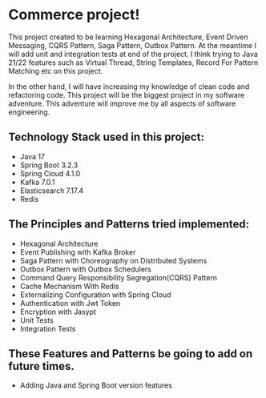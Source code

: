 # Commerce project!

This project created to be learning Hexagonal Architecture, Event Driven Messaging, CQRS Pattern, Saga Pattern, Outbox Pattern. 
At the meantime I will add unit and integration tests at end of the project. 
I think trying to Java 21/22 features such as Virtual Thread, String Templates, Record For Pattern Matching etc on this project.

In the other hand, I will have increasing my knowledge of clean code and refactoring code. 
This project will be the biggest project in my software adventure. This adventure will improve me by all aspects of software engineering.

## Technology Stack used in this project:

<ul>
<li>Java 17</li>
<li>Spring Boot 3.2.3</li>
<li>Spring Cloud 4.1.0</li>
<li>Kafka 7.0.1</li>
<li>Elasticsearch 7.17.4</li>  
<li>Redis</li>
</ul>

## The Principles and Patterns tried implemented:

<ul>
<li>Hexagonal Architecture</li>
<li>Event Publishing with Kafka Broker</li>
<li>Saga Pattern with Choreography on Distributed Systems</li>
<li>Outbox Pattern with Outbox Schedulers</li>
<li>Command Query Responsibility Segregation(CQRS) Pattern</li>
<li>Cache Mechanism With Redis</li>
<li>Externalizing Configuration with Spring Cloud</li>
<li>Authentication with Jwt Token</li>
<li>Encryption with Jasypt</li>
<li>Unit Tests</li>
<li>Integration Tests</li>
</ul>

## These Features and Patterns be going to add on future times.

<ul>
<li>Adding Java and Spring Boot version features</li>
</ul>



